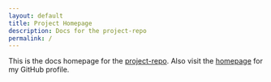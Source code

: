 ```yaml
---
layout: default
title: Project Homepage
description: Docs for the project-repo
permalink: /
---
```

This is the docs homepage for the [project-repo](https://github.com/gh-pages-project/project-repo). Also visit the [homepage](https://gh-pages-project.github.io/) for my GitHub profile.
